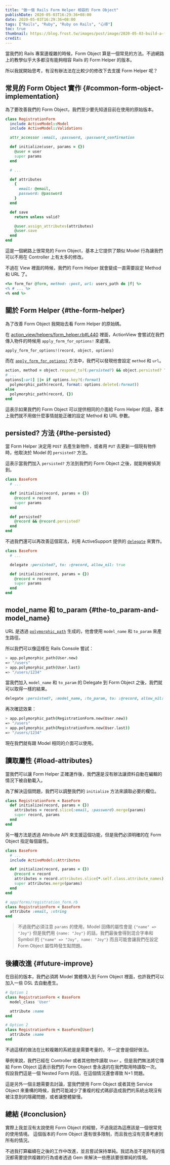 ```yaml
---
title: "做一個 Rails Form Helper 相容的 Form Object"
publishDate: 2020-05-03T16:29:36+08:00
date: 2020-05-03T16:29:36+08:00
tags: ["Rails", "Ruby", "Ruby on Rails", "心得"]
toc: true
thumbnail: https://blog.frost.tw/images/post/image/2020-05-03-build-a-form-helper-capable-form-object-in-rails/thumbnail.jpg
credit:
---
```


當我們的 Rails 專案邊複雜的時候，Form Object 算是一個常見的方法。不過網路上的教學似乎大多都沒有能夠相容 Rails 的 Form Helper 的版本。

所以我就開始思考，有沒有辦法法在比較少的修改下去支援 Form Helper 呢？

<!--more-->

## 常見的 Form Object 實作 {#common-form-object-implementation}

為了要改善我們的 Form Object，我們至少要先知道目前在使用的原始版本。

```ruby
class RegistrationForm
  include ActiveModel::Model
  include ActiveModel::Validations

  attr_accessor :email, :password, :password_confirmation

  def initialize(user, params = {})
    @user = user
    super params
  end

  # ...

  def attributes
    {
      email: @email,
      password: @password
    }
  end

  def save
    return unless valid?

    @user.assign_attributes(attributes)
    @user.save
  end
end
```

這是一個網路上很常見的 Form Object，基本上它提供了類似 Model 行為讓我們可以不用在 Controller 上有太多的修改。

不過在 View 裡面的時候，我們的 Form Helper 就會變成一直需要設定 Method 和 URL 了。

```ruby
<%= form_for @form, method: :post, url: users_path do |f| %>
<% # ... %>
<% end %>
```

## 關於 Form Helper {#the-form-helper}

為了改善 Form Object 我開始去看 Form Helper 的原始碼。

在 [action_view/helpers/form_helper.rb#L440](https://github.com/rails/rails/blob/bdc581616b760d1e2be3795c6f0f3ab4b1e125a5/actionview/lib/action_view/helpers/form_helper.rb#L440) 裡面，ActionView 會嘗試在我們傳入物件的時候用 `apply_form_for_options!` 來處理。

```ruby
apply_form_for_options!(record, object, options)
```

而在 [`apply_form_for_options!`](https://github.com/rails/rails/blob/bdc581616b760d1e2be3795c6f0f3ab4b1e125a5/actionview/lib/action_view/helpers/form_helper.rb#L457-L474) 方法中，我們可以發現他會設定 `method` 和 `url`。

```ruby
action, method = object.respond_to?(:persisted?) && object.persisted? ? [:edit, :patch] : [:new, :post]
# ...
options[:url] ||= if options.key?(:format)
  polymorphic_path(record, format: options.delete(:format))
else
  polymorphic_path(record, {})
end
```

這表示如果我們的 Form Object 可以提供相同的介面給 Form Helper 的話，基本上我們就不用做什麼事情就能正確的設定 Method 和 URL 參數。

## persisted? 方法 {#the-persisted}

當 Form Helper 決定用 `POST` 去產生新物件，或者用 `PUT` 去更新一個現有物件時，他取決於 Model 的 `persisted?` 方法。

這表示當我們加入 `persisted?` 方法到我們的 Form Object 之後，就能夠被偵測到。

```ruby
class BaseForm
  # ...

  def initialize(record, params = {})
    @record = record
    super params
  end

  def persisted?
    @record && @record.persisted?
  end
end
```

不過我們還可以再改善這個寫法，利用 ActiveSupport 提供的 [`delegate`](https://api.rubyonrails.org/classes/Module.html#method-i-delegate) 來實作。

```ruby
class BaseForm
  # ...

  delegate :persisted?, to: :@record, allow_nil: true

  def initialize(record, params = {})
    @record = record
    super params
  end
end
```

## model_name 和 to_param {#the-to_param-and-model_name}

URL 是透過 [`polymorphic_path`](https://api.rubyonrails.org/classes/ActionDispatch/Routing/PolymorphicRoutes.html#method-i-polymorphic_path) 生成的，他會使用 `model_name` 和 `to_param` 來產生路徑。

所以我們可以像這樣在 Rails Console 嘗試：

```bash
> app.polymorphic_path(User.new)
=> "/users"
> app.polymorphic_path(User.last)
=> "/users/1234"
```

當我們加入 `model_name` 和 `to_param` 的 Delegate 到 Form Object 之後，我們就可以取得一樣的結果。

```ruby
delegate :persisted?, :model_name, :to_param, to: :@record, allow_nil: true
```

再次確認效果：

```bash
> app.polymorphic_path(RegistrationForm.new(User.new))
=> "/users"
> app.polymorphic_path(RegistrationForm.new(User.last))
=> "/users/1234"
```

現在我們就有跟 Model 相同的介面可以使用。

## 讀取屬性 {#load-attributes}

當我們可以讓 Form Helper 正確運作後，我們還是沒有辦法讓資料自動在編輯的情況下被自動載入。

為了解決這個問題，我們可以調整我們的 `initialize` 方法來讀取必要的欄位。

```ruby
class RegistrationForm < BaseForm
  def initialize(record, params = {})
    attributes = record.slice(:email, :password).merge(params)
    super record, params
  end
end
```

另一種方法是透過 Attribute API 來支援這個功能，但是我們必須明確的在 Form Object 指定每個屬性。

```ruby
class BaseForm
  # ...
  include ActiveModel::Attributes

  def initialize(record, params = {})
    @record = record
    attributes = record.attributes.slice(*.self.class.attribute_names)
    super attributes.merge(params)
  end
end

# app/forms/registration_form.rb
class RegistrationForm < BaseForm
  attribute :email, :string
end
```

> 不過我們必須注意 `params` 的使用，Model 回傳的屬性會是 `{"name" => "Joy"}` 但是我們用 `{name: "Joy"}` 的話，我們最後會得到混合字串和 Symbol 的 `{"name" => "Joy", name: "Joy"}` 而且可能會讓我們在設定 Form Object 屬性時發生點問題。

## 後續改進 {#future-improve}

在目前的版本，我們必須將 Model 實體傳入到 Form Object 裡面，也許我們可以加入一些 DSL 去自動產生。

```ruby
# Option 1
class RegistrationForm < BaseForm
  model_class 'User'

  attribute :name
end

# Option 2
class RegistrationForm < BaseForm[User]
  attribute :name
end
```

不過這樣的做法在比較複雜的系統是是需要考量的，不一定會是個好做法。

舉例來說，我們已經在 Controller 或者其他物件讀取 `User` 。但是我們無法將它傳給 Form Object 這表示我們的 Form Object 會永遠的在我們取用時讀取一次。
假設我們這是一個 Nested Form 的話，在這個情況還會導致 N+1 問題。

這是另外一個主題需要去討論，當我們使用 Form Object 或者其他 Service Object 來重構的時候，我們可能減少了重複的程式碼卻造成我們的系統出現沒有被注意到的隱藏問題，或者讓整體變慢。

## 總結 {#conclusion}

實際上我並沒有太說使用 Form Object 的經驗，不過我認為這應該是一個很常見的使用情境。
這個版本的 Form Object 還有很多限制，而且我也沒有完善考慮到所有的情況。

不過我打算繼續在之後的工作中改進，並且嘗試保持單純。我認為並不是所有的情況都需要提供複雜的行為或者透過 Gem 來解決一些應該要很單純的情境。

